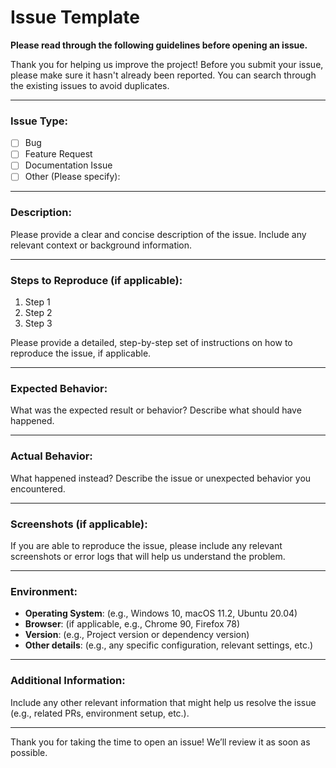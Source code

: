 # Issue Template

**Please read through the following guidelines before opening an issue.**

Thank you for helping us improve the project! Before you submit your issue, please make sure it hasn't already been reported. You can search through the existing issues to avoid duplicates.

---

### Issue Type:
- [ ] Bug
- [ ] Feature Request
- [ ] Documentation Issue
- [ ] Other (Please specify):

---

### Description:
Please provide a clear and concise description of the issue. Include any relevant context or background information.

---

### Steps to Reproduce (if applicable):
1. Step 1
2. Step 2
3. Step 3

Please provide a detailed, step-by-step set of instructions on how to reproduce the issue, if applicable.

---

### Expected Behavior:
What was the expected result or behavior? Describe what should have happened.

---

### Actual Behavior:
What happened instead? Describe the issue or unexpected behavior you encountered.

---

### Screenshots (if applicable):
If you are able to reproduce the issue, please include any relevant screenshots or error logs that will help us understand the problem.

---

### Environment:
- **Operating System**: (e.g., Windows 10, macOS 11.2, Ubuntu 20.04)
- **Browser**: (if applicable, e.g., Chrome 90, Firefox 78)
- **Version**: (e.g., Project version or dependency version)
- **Other details**: (e.g., any specific configuration, relevant settings, etc.)

---

### Additional Information:
Include any other relevant information that might help us resolve the issue (e.g., related PRs, environment setup, etc.).

---

Thank you for taking the time to open an issue! We’ll review it as soon as possible.